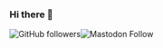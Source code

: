 ### Hi there 👋

![GitHub followers](https://img.shields.io/github/followers/KaratekHD?style=social)![Mastodon Follow](https://img.shields.io/mastodon/follow/1142198?domain=https%3A%2F%2Fmastodon.social&style=social)

<!--
**KaratekHD/KaratekHD** is a ✨ _special_ ✨ repository because its `README.md` (this file) appears on your GitHub profile.

Here are some ideas to get you started:

- 🔭 I’m currently working on ...
- 🌱 I’m currently learning ...
- 👯 I’m looking to collaborate on ...
- 🤔 I’m looking for help with ...
- 💬 Ask me about ...
- 📫 How to reach me: ...
- 😄 Pronouns: ...
- ⚡ Fun fact: ...
-->
